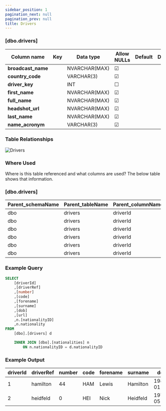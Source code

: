 ```yaml
---
sidebar_position: 1
pagination_next: null
pagination_prev: null
title: Drivers
---
```


### [dbo.drivers]
| Column name | Key | Data type | Allow NULLs | Default | Description |
| ------- | ------- | ------- | ------- | ------- | ------- |
| **broadcast_name** |  | NVARCHAR(MAX) | ☑ |  |  | 
| **country_code** |  | VARCHAR(3) | ☑ |  |  | 
| **driver_key** |  | INT | ☐ |  |  | 
| **first_name** |  | NVARCHAR(MAX) | ☑ |  |  | 
| **full_name** |  | NVARCHAR(MAX) | ☑ |  |  | 
| **headshot_url** |  | NVARCHAR(MAX) | ☑ |  |  | 
| **last_name** |  | NVARCHAR(MAX) | ☑ |  |  | 
| **name_acronym** |  | VARCHAR(3) | ☑ |  |  | 

### Table Relationships

![Drivers](/img/table-relationships/drivers.png)

### Where Used
Where is this table referenced and what columns are used? The below table shows that information.

### [dbo.drivers]
| Parent_schemaName | Parent_tableName | Parent_columnName | Schema | table | column | constraint_name |
| ------- | ------- | ------- | ------- | ------- | ------- | ------- |
| dbo | drivers | driverId | dbo | pitStops | driverId | FK_PitStops_DriverID | 
| dbo | drivers | driverId | dbo | lapTimes | driverId | FK_LapTimes_DriverID | 
| dbo | drivers | driverId | dbo | driverStandings | driverId | FK_DriverStandings_DriverID | 
| dbo | drivers | driverId | dbo | driverNumbers | driverID | PK_driverNumbers_driverID | 
| dbo | drivers | driverId | dbo | resultDriverConstructor | driverID | PK_resultDriverConstructor_driverID | 
| dbo | drivers | driverId | dbo | qualifying | driverId | FK_Qualifying_DriverID | 

### Example Query

```sql
SELECT 
	[driverId]
	,[driverRef]
	,[number]
	,[code]
	,[forename]
	,[surname]
	,[dob]
	,[url]
	,n.[nationalityID]
	,n.nationality
FROM 
	[dbo].[drivers] d

	INNER JOIN [dbo].[nationalities] n
		ON n.nationalityID = d.nationalityID
```

### Example Output

|**driverId**|**driverRef**|**number**|**code**|**forename**|**surname**|**dob**|**url**|**nationalityID**|  
|---|---|---|---|---|---|---|---|---|  
|1|hamilton|44|HAM|Lewis|Hamilton|1985-01-07|http://en.wikipedia.org/wiki/Lewis_Hamilton|10|  
|2|heidfeld|0|HEI|Nick|Heidfeld|1977-05-10|http://en.wikipedia.org/wiki/Nick_Heidfeld|21| 
